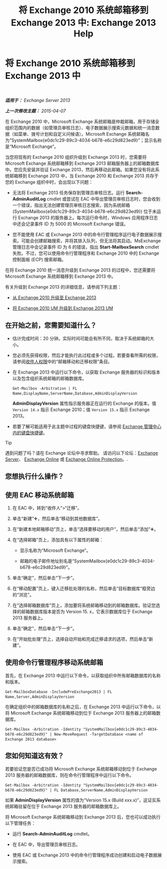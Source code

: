 ﻿---
title: '将 Exchange 2010 系统邮箱移到 Exchange 2013 中: Exchange 2013 Help'
TOCTitle: 将 Exchange 2010 系统邮箱移到 Exchange 2013 中
ms:assetid: a3b03c4e-0bc7-41a2-885c-e9cac37566c8
ms:mtpsurl: https://technet.microsoft.com/zh-cn/library/Dn249849(v=EXCHG.150)
ms:contentKeyID: 54913711
ms.date: 01/11/2018
mtps_version: v=EXCHG.150
ms.translationtype: HT
---

# 将 Exchange 2010 系统邮箱移到 Exchange 2013 中

 

_**适用于：** Exchange Server 2013_

_**上一次修改主题：** 2015-04-07_

在 Exchange 2010 中，Microsoft Exchange 系统邮箱是仲裁邮箱，用于存储全组织范围内的数据（如管理员审核日志）、电子数据展示搜索元数据和统一消息数据（如菜单、拨号计划和自定义问候语）。Microsoft Exchange 系统邮箱名为“SystemMailbox{e0dc1c29-89c3-4034-b678-e6c29d823ed9}”；显示名称是“Microsoft Exchange”。

当您将现有的 Exchange 2010 组织升级到 Exchange 2013 时，您需要将 Microsoft Exchange 系统邮箱移到 Exchange 2013 邮箱服务器上的邮箱数据库中。您应先安装并验证 Exchange 2013，然后再移动此邮箱。如果您没有将此系统邮箱移到 Exchange 2013 中，当 Exchange 2010 和 Exchange 2013 共存于您的 Exchange 组织中时，会出现以下问题：

  - 无法将 Exchange 2013 任务保存到管理员审核日志。运行 **Search-AdminAuditLog** cmdlet 或尝试在 EAC 中导出管理员审核日志时，您会收到一个错误，指出无法创建管理员审核日志搜索，因为系统邮箱 (SystemMailbox{e0dc1c29-89c3-4034-b678-e6c29d823ed9}) 位于未运行 Exchange 2013 的服务器上。每次运行命令时，Windows 应用程序日志中还会记录事件 ID 为 5000 的 Microsoft Exchange 错误。

  - 您不能使用 EAC 或 Exchange 2013 中的命令行管理程序运行电子数据展示搜索。可能会创建邮箱搜索，并将其排入队列，但无法将其启动。MsExchange 管理日志中会记录事件 ID 为 6 的错误，指出 **Start-MailboxSearch** cmdlet 失败。不过，您可以使用命令行管理程序和 Exchange 2010 中的 Exchange 控制面板 (ECP) 搜索邮箱。

在将 Exchange 2010 统一消息升级到 Exchange 2013 的过程中，您还需要将 Microsoft Exchange 系统邮箱移到 Exchange 2013 中。

有关升级到 Exchange 2013 的详细信息，请参阅下列主题：

  - [从 Exchange 2010 升级至 Exchange 2013](upgrade-from-exchange-2010-to-exchange-2013-exchange-2013-help.md)

  - [将 Exchange 2010 UM 升级到 Exchange 2013 UM](upgrade-exchange-2010-um-to-exchange-2013-um-exchange-2013-help.md)

## 在开始之前，您需要知道什么？

  - 估计完成时间：20 分钟。实际时间可能会有所不同，取决于系统邮箱的大小。

  - 您必须先获得权限，然后才能执行此过程或多个过程。若要查看所需的权限，请参阅[收件人权限](recipients-permissions-exchange-2013-help.md)中的“邮箱移动和迁移权限”条目。

  - 在 Exchange 2013 中运行以下命令，以获取 Exchange 服务器的标识和版本以及包含组织系统邮箱的邮箱数据库。
    
        Get-Mailbox -Arbitration | FL Name,DisplayName,ServerName,Database,AdminDisplayVersion
    
    **AdminDisplayVersion** 属性指示服务器正在运行的 Exchange 的版本。值 `Version 14.x` 指示 Exchange 2010；值 `Version 15.x` 指示 Exchange 2013。

  - 若要了解可能适用于此主题中过程的键盘快捷键，请参阅 [Exchange 管理中心内的键盘快捷键](keyboard-shortcuts-in-the-exchange-admin-center-exchange-online-protection-help.md)。

> [!tip]
> 遇到问题了吗？请在 Exchange 论坛中寻求帮助。 请访问以下论坛：<a href="https://go.microsoft.com/fwlink/p/?linkid=60612">Exchange Server</a>、 <a href="https://go.microsoft.com/fwlink/p/?linkid=267542">Exchange Online</a> 或 <a href="https://go.microsoft.com/fwlink/p/?linkid=285351">Exchange Online Protection</a>。.


## 您想执行什么操作？

## 使用 EAC 移动系统邮箱

1.  在 EAC 中，转到“收件人”\>“迁移”。

2.  单击“新建”![添加图标](images/JJ218640.c1e75329-d6d7-4073-a27d-498590bbb558(EXCHG.150).gif "添加图标")，然后单击“移动到其他数据库”。

3.  在“新建本地邮箱移动”页上，单击“选择要移动的用户”，然后单击“添加”![添加图标](images/JJ218640.c1e75329-d6d7-4073-a27d-498590bbb558(EXCHG.150).gif "添加图标")。

4.  在“选择邮箱”页上，添加具有以下属性的邮箱：
    
      - 显示名称为“Microsoft Exchange”。
    
      - 邮箱的电子邮件地址别名是“SystemMailbox{e0dc1c29-89c3-4034-b678-e6c29d823ed9}”。

5.  单击“确定”，然后单击“下一步”。

6.  在“移动配置”页上，键入迁移批处理的名称，然后单击“目标数据库”框旁边的“浏览”。

7.  在“选择邮箱数据库”页上，添加要将系统邮箱移动到的邮箱数据库。验证您选择的邮箱数据库版本是否为 Version 15. x，它表示数据库位于 Exchange 2013 服务器上。

8.  单击“确定”，然后单击“下一步”。

9.  在“开始批处理”页上，选择自动开始和完成迁移请求的选项，然后单击“新建”。

## 使用命令行管理程序移动系统邮箱

首先，在 Exchange 2013 中运行以下命令，以获取组织中所有邮箱数据库的名称和版本。

    Get-MailboxDatabase -IncludePreExchange2013 | FL Name,Server,AdminDisplayVersion

在确定组织中的邮箱数据库的名称之后，在 Exchange 2013 中运行以下命令，以将 Microsoft Exchange 系统邮箱移动到位于 Exchange 2013 服务器上的邮箱数据库。

    Get-Mailbox -Arbitration -Identity "SystemMailbox{e0dc1c29-89c3-4034-b678-e6c29d823ed9}" | New-MoveRequest -TargetDatabase <name of Exchange 2013 database>

## 您如何知道这有效？

若要验证您是否已成功将 Microsoft Exchange 系统邮箱移动到位于 Exchange 2013 服务器的邮箱数据库，则在命令行管理程序中运行以下命令。

    Get-Mailbox -Arbitration -Identity "SystemMailbox{e0dc1c29-89c3-4034-b678-e6c29d823ed9}" | FL Database,ServerName,AdminDisplayVersion

如果 **AdminDisplayVersion** 属性的值为“Version 15.x (Build xxx.x)”，这证实系统邮箱驻留在位于 Exchange 2013 服务器的邮箱数据库上。

将 Microsoft Exchange 系统邮箱移动到 Exchange 2013 后，您也可以成功执行以下管理任务：

  - 运行 **Search-AdminAuditLog** cmdlet。

  - 在 EAC 中，导出管理员审核日志。

  - 使用 EAC 或 Exchange 2013 中的命令行管理程序成功创建和启动电子数据展示搜索。

